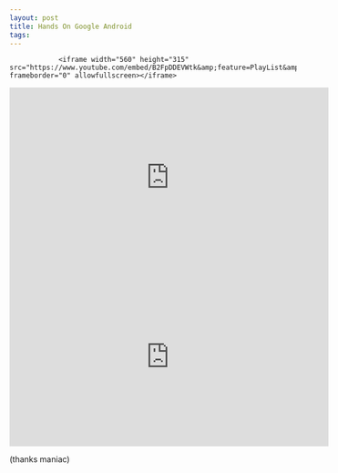```yaml
---
layout: post
title: Hands On Google Android
tags:
---
```



                <iframe width="560" height="315" src="https://www.youtube.com/embed/B2FpDDEVWtk&amp;feature=PlayList&amp;p=8D19D01A9F4AA199&amp;index=2" frameborder="0" allowfullscreen></iframe>
<iframe width="560" height="315" src="https://www.youtube.com/embed/MLlp9H0y_l4&amp;feature=PlayList&amp;p=8D19D01A9F4AA199&amp;index=4" frameborder="0" allowfullscreen></iframe>
<iframe width="560" height="315" src="https://www.youtube.com/embed/rS5o4v97Hqs&amp;feature=PlayList&amp;p=8D19D01A9F4AA199&amp;index=8" frameborder="0" allowfullscreen></iframe>
<p>(thanks maniac)</p>

